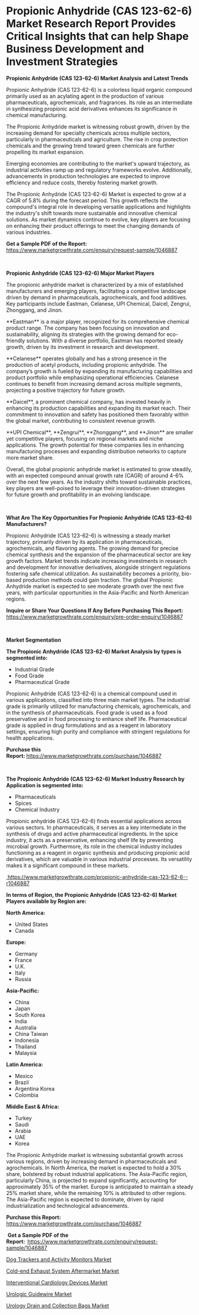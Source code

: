 <p><h1>Propionic Anhydride (CAS 123-62-6) Market Research Report Provides Critical Insights that can help Shape Business Development and Investment Strategies</h1></p><p><strong>Propionic Anhydride (CAS 123-62-6) Market Analysis and Latest Trends</strong></p>
<p><p>Propionic Anhydride (CAS 123-62-6) is a colorless liquid organic compound primarily used as an acylating agent in the production of various pharmaceuticals, agrochemicals, and fragrances. Its role as an intermediate in synthesizing propionic acid derivatives enhances its significance in chemical manufacturing. </p><p>The Propionic Anhydride market is witnessing robust growth, driven by the increasing demand for specialty chemicals across multiple sectors, particularly in pharmaceuticals and agriculture. The rise in crop protection chemicals and the growing trend toward green chemicals are further propelling its market expansion. </p><p>Emerging economies are contributing to the market's upward trajectory, as industrial activities ramp up and regulatory frameworks evolve. Additionally, advancements in production technologies are expected to improve efficiency and reduce costs, thereby fostering market growth. </p><p>The Propionic Anhydride (CAS 123-62-6) Market is expected to grow at a CAGR of 5.8% during the forecast period. This growth reflects the compound's integral role in developing versatile applications and highlights the industry's shift towards more sustainable and innovative chemical solutions. As market dynamics continue to evolve, key players are focusing on enhancing their product offerings to meet the changing demands of various industries.</p></p>
<p><strong>Get a Sample PDF of the Report:&nbsp;</strong> <a href="https://www.marketgrowthrate.com/enquiry/request-sample/1046887">https://www.marketgrowthrate.com/enquiry/request-sample/1046887</a></p>
<p>&nbsp;</p>
<p><strong>Propionic Anhydride (CAS 123-62-6) Major Market Players</strong></p>
<p><p>The propionic anhydride market is characterized by a mix of established manufacturers and emerging players, facilitating a competitive landscape driven by demand in pharmaceuticals, agrochemicals, and food additives. Key participants include Eastman, Celanese, UPI Chemical, Daicel, Zengrui, Zhonggang, and Jinon.</p><p>**Eastman** is a major player, recognized for its comprehensive chemical product range. The company has been focusing on innovation and sustainability, aligning its strategies with the growing demand for eco-friendly solutions. With a diverse portfolio, Eastman has reported steady growth, driven by its investment in research and development.</p><p>**Celanese** operates globally and has a strong presence in the production of acetyl products, including propionic anhydride. The company’s growth is fueled by expanding its manufacturing capabilities and product portfolio while emphasizing operational efficiencies. Celanese continues to benefit from increasing demand across multiple segments, projecting a positive trajectory for future growth.</p><p>**Daicel**, a prominent chemical company, has invested heavily in enhancing its production capabilities and expanding its market reach. Their commitment to innovation and safety has positioned them favorably within the global market, contributing to consistent revenue growth.</p><p>**UPI Chemical**, **Zengrui**, **Zhonggang**, and **Jinon** are smaller yet competitive players, focusing on regional markets and niche applications. The growth potential for these companies lies in enhancing manufacturing processes and expanding distribution networks to capture more market share.</p><p>Overall, the global propionic anhydride market is estimated to grow steadily, with an expected compound annual growth rate (CAGR) of around 4-6% over the next few years. As the industry shifts toward sustainable practices, key players are well-poised to leverage their innovation-driven strategies for future growth and profitability in an evolving landscape.</p></p>
<p>&nbsp;</p>
<p><strong>What Are The Key Opportunities For Propionic Anhydride (CAS 123-62-6) Manufacturers?</strong></p>
<p><p>Propionic Anhydride (CAS 123-62-6) is witnessing a steady market trajectory, primarily driven by its application in pharmaceuticals, agrochemicals, and flavoring agents. The growing demand for precise chemical synthesis and the expansion of the pharmaceutical sector are key growth factors. Market trends indicate increasing investments in research and development for innovative derivatives, alongside stringent regulations fostering safe chemical utilization. As sustainability becomes a priority, bio-based production methods could gain traction. The global Propionic Anhydride market is expected to see moderate growth over the next five years, with particular opportunities in the Asia-Pacific and North American regions.</p></p>
<p><strong>Inquire or Share Your Questions If Any Before Purchasing This Report:</strong> <a href="https://www.marketgrowthrate.com/enquiry/pre-order-enquiry/1046887">https://www.marketgrowthrate.com/enquiry/pre-order-enquiry/1046887</a></p>
<p>&nbsp;</p>
<p><strong>Market Segmentation</strong></p>
<p><strong>The Propionic Anhydride (CAS 123-62-6) Market Analysis by types is segmented into:</strong></p>
<p><ul><li>Industrial Grade</li><li>Food Grade</li><li>Pharmaceutical Grade</li></ul></p>
<p><p>Propionic Anhydride (CAS 123-62-6) is a chemical compound used in various applications, classified into three main market types. The industrial grade is primarily utilized for manufacturing chemicals, agrochemicals, and in the synthesis of pharmaceuticals. Food grade is used as a food preservative and in food processing to enhance shelf life. Pharmaceutical grade is applied in drug formulations and as a reagent in laboratory settings, ensuring high purity and compliance with stringent regulations for health applications.</p></p>
<p><strong>Purchase this Report:&nbsp;</strong><a href="https://www.marketgrowthrate.com/purchase/1046887">https://www.marketgrowthrate.com/purchase/1046887</a></p>
<p>&nbsp;</p>
<p><strong>The Propionic Anhydride (CAS 123-62-6) Market Industry Research by Application is segmented into:</strong></p>
<p><ul><li>Pharmaceuticals</li><li>Spices</li><li>Chemical Industry</li></ul></p>
<p><p>Propionic anhydride (CAS 123-62-6) finds essential applications across various sectors. In pharmaceuticals, it serves as a key intermediate in the synthesis of drugs and active pharmaceutical ingredients. In the spice industry, it acts as a preservative, enhancing shelf life by preventing microbial growth. Furthermore, its role in the chemical industry includes functioning as a reagent in organic synthesis and producing propionic acid derivatives, which are valuable in various industrial processes. Its versatility makes it a significant compound in these markets.</p></p>
<p><a href="https://www.marketgrowthrate.com/propionic-anhydride-cas-123-62-6--r1046887">&nbsp;https://www.marketgrowthrate.com/propionic-anhydride-cas-123-62-6--r1046887</a></p>
<p><strong>In terms of Region, the Propionic Anhydride (CAS 123-62-6) Market Players available by Region are:</strong></p>
<p>
    <p> <strong> North America: </strong>
        <ul>
            <li>United States</li>
            <li>Canada</li>
        </ul>
        </p> 
    <p> <strong> Europe: </strong>
        <ul>
            <li>Germany</li>
            <li>France</li>
            <li>U.K.</li>
            <li>Italy</li>
            <li>Russia</li>
        </ul>
        </p> 
    <p> <strong> Asia-Pacific: </strong>
        <ul>
            <li>China</li>
            <li>Japan</li>
            <li>South Korea</li>
            <li>India</li>
            <li>Australia</li>
            <li>China Taiwan</li>
            <li>Indonesia</li>
            <li>Thailand</li>
            <li>Malaysia</li>
        </ul>
        </p> 
    <p> <strong> Latin America: </strong>
        <ul>
            <li>Mexico</li>
            <li>Brazil</li>
            <li>Argentina Korea</li>
            <li>Colombia</li>
        </ul>
        </p> 
    <p> <strong> Middle East & Africa: </strong>
        <ul>
            <li>Turkey</li>
            <li>Saudi</li>
            <li>Arabia</li>
            <li>UAE</li>
            <li>Korea</li>
        </ul>
    </p>
    </p>
<p><p>The Propionic Anhydride market is witnessing substantial growth across various regions, driven by increasing demand in pharmaceuticals and agrochemicals. In North America, the market is expected to hold a 30% share, bolstered by robust industrial applications. The Asia-Pacific region, particularly China, is projected to expand significantly, accounting for approximately 35% of the market. Europe is anticipated to maintain a steady 25% market share, while the remaining 10% is attributed to other regions. The Asia-Pacific region is expected to dominate, driven by rapid industrialization and technological advancements.</p></p>
<p><strong>Purchase this Report: </strong><a href="https://www.marketgrowthrate.com/purchase/1046887">https://www.marketgrowthrate.com/purchase/1046887</a></p>
<p>&nbsp;<strong>Get a Sample PDF of the Report:&nbsp;&nbsp;</strong><a href="https://www.marketgrowthrate.com/enquiry/request-sample/1046887">https://www.marketgrowthrate.com/enquiry/request-sample/1046887</a></p>
<p><strong></strong></p>
<p><p><a href="https://issuu.com/reportprime-2/docs/dog-trackers-and-activity-monitors-_ad4d927b7e8802">Dog Trackers and Activity Monitors Market</a></p><p><a href="https://github.com/olyy49keyt/Market-Research-Report-List-1/blob/main/cold-end-exhaust-system-aftermarket-market.md">Cold-end Exhaust System Aftermarket Market</a></p><p><a href="https://www.linkedin.com/pulse/market-insights-global-interventional-cardiology-devices-forecast-3uwif">Interventional Cardiology Devices Market</a></p><p><a href="https://medium.com/@marquesvolkman2023/global-urologic-guidewire-market-sector-2024-2031-market-metrics-and-market-strategic-insights-5500614248f4?postPublishedType=repub">Urologic Guidewire Market</a></p><p><a href="https://medium.com/@luzhills1972/global-urology-drain-and-collection-bags-market-share-and-growth-opportunities-and-market-size-6901e8181725">Urology Drain and Collection Bags Market</a></p></p>